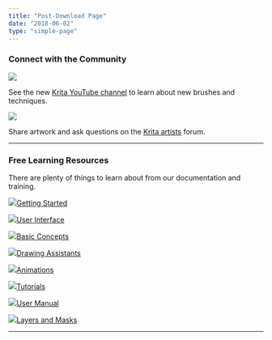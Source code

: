 ```yaml
---
title: "Post-Download Page"
date: "2018-06-02"
type: "simple-page"
---
```


### Connect with the Community

[![](/images/pages/youtube-channel.png)](https://www.youtube.com/channel/UCkIccKaHDGA8lYVmUerLhag/videos)

See the new [Krita YouTube channel](https://www.youtube.com/channel/UCkIccKaHDGA8lYVmUerLhag/videos) to learn about new brushes and techniques.

[![](/images/pages/krita-artists-shot.png)](https://krita-artists.org/)

Share artwork and ask questions on the [Krita artists](https://krita-artists.org/) forum.

* * *

### Free Learning Resources

There are plenty of things to learn about from our documentation and training.

![](/images/pages/icon-getting-started-1.png)[Getting Started](https://docs.krita.org/en/user_manual/getting_started.html)

![](/images/pages/icon-user-interface-1.png)[User Interface](https://docs.krita.org/en/user_manual/getting_started/navigation.html)

![](/images/pages/icon-general-concepts-1.png)[Basic Concepts](https://docs.krita.org/en/user_manual/getting_started/basic_concepts.html)

![](/images/pages/icon-drawing-assistants-1.png)[Drawing Assistants](https://docs.krita.org/en/user_manual/painting_with_assistants.html)

![](/images/pages/icon-animation-1.png)[Animations](https://docs.krita.org/en/user_manual/animation.html)

![](/images/pages/icon-tutorials-1.png)[Tutorials](https://docs.krita.org/en/tutorials.html)

![](/images/pages/icon-user-manual-1.png)[User Manual](https://docs.krita.org/en/user_manual.html)

![](/images/pages/icon-wet-drop-1.png)[Layers and Masks](https://docs.krita.org/en/user_manual/layers_and_masks.html)

* * *
